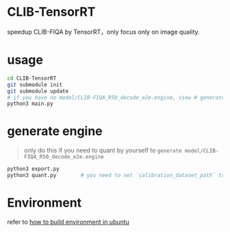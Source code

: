 # CLIB-TensorRT
speedup CLIB-FIQA by TensorRT，only focus only on image quality.

# usage

```bash
cd CLIB-TensorRT
git submodule init
git submodule update
# if you have no model/CLIB-FIQA_R50_decode_e2e.engine, view # generate engine learn how to generate
python3 main.py
```

# generate engine
> only do this if you need to quant by yourself to `generate model/CLIB-FIQA_R50_decode_e2e.engine`

```bash
python3 export.py
python3 quant.py        # you need to set `calibration_dataset_path` to your calibration set path
```

# Environment

refer to [how to build environment in ubuntu](env.md)